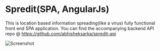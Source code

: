 # Spredit(SPA, AngularJs)
This is location based information spreading(like a virus) fully functional front end SPA application. You can find the accompanying backend API repo @ https://github.com/abhisheksarka/spredit-api


![Screenshot](https://preview.ibb.co/muSA8a/screens.png)
